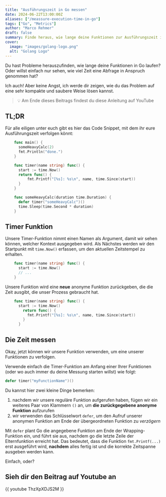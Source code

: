 ```yaml
---
title: "Ausführungszeit in Go messen"
date: 2024-06-22T13:00:00Z
aliases: ["/meassure-execution-time-in-go"]
tags: ["Go", "Metrics"]
author: "Marco Rehmer"
draft: false
summary: Finde heraus, wie lange deine Funktionen zur Ausführungszeit in Go laufen
cover:
  image: "images/golang-logo.png"
  alt: "Golang Logo"
---
```


Du hast Probleme herauszufinden, wie lange deine Funktionen in Go laufen? Oder willst einfach nur sehen, wie viel Zeit eine Abfrage in Anspruch genommen hat?

Ich auch! Aber keine Angst, ich werde dir zeigen, wie du das Problem auf eine sehr kompakte und saubere Weise lösen kannst.

> 💡 Am Ende dieses Beitrags findest du diese Anleitung auf YouTube

## TL;DR

Für alle eiligen unter euch gibt es hier das Code Snippet, mit dem ihr eure Ausführungszeit verfolgen könnt:

```go
    func main() {
      someHeavyCalc(2)
      fmt.Println("done.")
    }

    func timer(name string) func() {
      start := time.Now()
      return func() {
          fmt.Printf("[%s]: %s\n", name, time.Since(start))
      }
    }

    func someHeavyCalc(duration time.Duration) {
      defer timer("someHeavyCalc")()
      time.Sleep(time.Second * duration)
    }
```

## Timer Funktion

Unsere Timer-Funktion nimmt einen Namen als Argument, damit wir sehen können, welcher Kontext ausgegeben wird. Als Nächstes werden wir den Startpunkt mit `time.Now()` erfassen, um den aktuellen Zeitstempel zu erhalten.

```go
    func timer(name string) func() {
      start := time.Now()
      // ...
    }
```

Unsere Funktion wird eine **neue** anonyme Funktion zurückgeben, die die Zeit ausgibt, die unser Prozess gebraucht hat.

```go
    func timer(name string) func() {
      start := time.Now()
        return func() {
          fmt.Printf("[%s]: %s\n", name, time.Since(start))
        }
      }
```

## Die Zeit messen

Okay, jetzt können wir unsere Funktion verwenden, um eine unserer Funktionen zu verfolgen.

Verwende einfach die Timer-Funktion am Anfang einer Ihrer Funktionen (oder wo auch immer du deine Messung starten willst) wie folgt:

```go
defer timer("myFunctionName")()
```

Du kannst hier zwei kleine Dinge bemerken:

1. nachdem wir unsere reguläre Funktion aufgerufen haben, fügen wir ein weiteres Paar von Klammern `()` an, um **die zurückgegebene anonyme Funktion** aufzurufen
2. wir verwenden das Schlüsselwort `defer`, um den Aufruf unserer anonymen Funktion am Ende der übergeordneten Funktion zu _verzögern_

Mit `defer` plant Go die angegebene Funktion am Ende der Wrapping-Funktion ein, und führt sie aus, nachdem go die letzte Zeile der Elternfunktion erreicht hat. Das bedeutet, dass die Funktion `fmt.Printf(...)` erst ausgeführt wird, **nachdem** alles fertig ist und die korrekte Zeitspanne ausgeben werden kann.

Einfach, oder?

## Sieh dir den Beitrag auf Youtube an

{{ youtube ThzXpXDJS2M }}
